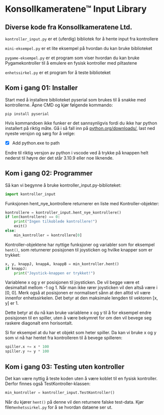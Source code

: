 # Konsollkameratene™ Input Library

## Diverse kode fra Konsollkameratene Ltd.

`kontroller_input.py` er et (uferdig) bibliotek for å hente input fra kontrollere

`mini-eksempel.py` er et lite eksempel på hvordan du kan bruke biblioteket

`pygame-eksempel.py` er et program som viser hvordan du kan bruke Pygamekontroller til å emulere en fysisk kontroller med piltastene

`enhetssirkel.py` er et program for å teste biblioteket

## Kom i gang 01: Installer

Start med å installere biblioteket pyserial som brukes til å snakke med kontrollerne. Åpne CMD og kjør følgende kommando:

    pip install pyserial

Hvis kommandoen ikke funker er det sannsynligvis fordi du ikke har python installert på riktig måte. Gå i så fall inn på [python.org/downloads/](https://www.python.org/downloads/), last ned nyeste versjon og sørg for å velge:

- [x] Add python.exe to path

Endre til riktig versjon av python i vscode ved å trykke på knappen helt nederst til høyre der det står 3.10.9 eller noe liknende.

## Kom i gang 02: Programmer

Så kan vi begynne å bruke kontroller_input.py-biblioteket:
```python
import kontroller_input
```
Funksjonen hent_nye_kontrollere returnerer en liste med Kontroller-objekter:
```python
kontrollere = kontroller_input.hent_nye_kontrollere()
if len(kontrollere) == 0:
	print("Ingen tilkoblede kontrollere!")
	exit()
else:
	min_kontroller = kontrollere[0]
```
Kontroller-objektene har nyttige funksjoner og variabler som for eksempel `hent()`, som returnerer posisjonen til joysticken og hvilke knapper som er trykket:
```python
x, y, knappJ, knappA, knappB = min_kontroller.hent()
if knappJ:
	print("Joystick-knappen er trykket!")
```
Variablene x og y er posisjonen til joysticken. De vil begge være et desimaltall mellom -1 og 1. Når man ikke rører joysticken vil den altså være i [0, 0]. Merk også at posisjonen er normalisert sånn at den alltid vil være innenfor enhetssirkelen. Det betyr at den maksimale lengden til vektoren [x, y] er 1.

Dette betyr at du nå kan bruke variablene x og y til å for eksempel endre posisjonen til en spiller, uten å være bekymret for om den vil bevege seg raskere diagonalt enn horisontalt.

Si for eksempel at du har et objekt som heter spiller. Da kan vi bruke x og y som vi nå har hentet fra kontrolleren til å bevege spilleren:

```python
spiller.x += x * 100
spiller.y += y * 100
```

## Kom i gang 03: Testing uten kontroller

Det kan være nyttig å teste koden uten å være koblet til en fysisk kontroller. Derfor finnes også TestKontroller-klassen:
```python
min_kontroller = kontroller_input.TestKontroller()
```
Når du kjører `hent()` på denne vil den returnere falske test-data. Kjør filen`enhetssirkel.py` for å se hvordan dataene ser ut.

